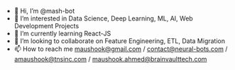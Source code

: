 - 👋 Hi, I’m @mash-bot
- 👀 I’m interested in Data Science, Deep Learning, ML, AI, Web Development Projects
- 🌱 I’m currently learning React-JS
- 💞️ I’m looking to collaborate on Feature Engineering, ETL, Data Migration
- 📫 How to reach me maushook@gmail.com / contact@neural-bots.com / amaushook@tnsinc.com / maushook.ahmed@brainvaulttech.com

<!---
maushook-bot/maushook-bot is a ✨ special ✨ repository because its `README.md` (this file) appears on your GitHub profile.
You can click the Preview link to take a look at your changes.
--->
